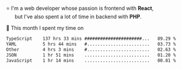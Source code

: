 ⭐ I'm a web developer whose passion is frontend with <b>React</b>,<br/>
&nbsp; &nbsp; &nbsp; but I've also spent a lot of time in backend with <b>PHP</b>.

📅 This month I spent my time on

<!--START_SECTION:waka-->

```txt
TypeScript    137 hrs 33 mins ######################...   89.29 %
YAML          5 hrs 44 mins   #........................   03.73 %
Other         4 hrs 3 mins    #........................   02.63 %
JSON          1 hr 51 mins    .........................   01.20 %
JavaScript    1 hr 14 mins    .........................   00.81 %
```

<!--END_SECTION:waka-->
